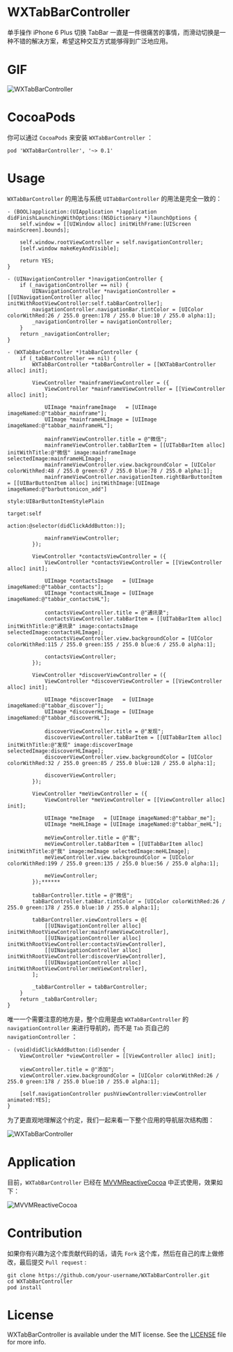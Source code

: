 # WXTabBarController

单手操作 iPhone 6 Plus 切换 TabBar 一直是一件很痛苦的事情，而滑动切换是一种不错的解决方案，希望这种交互方式能够得到广泛地应用。

# GIF

![WXTabBarController](GIF/WXTabBarController.gif "WXTabBarController")

# CocoaPods

你可以通过 `CocoaPods` 来安装 `WXTabBarController` ：

``` objc
pod 'WXTabBarController', '~> 0.1'
```

# Usage

`WXTabBarController` 的用法与系统 `UITabBarController` 的用法是完全一致的：

``` objc
- (BOOL)application:(UIApplication *)application didFinishLaunchingWithOptions:(NSDictionary *)launchOptions {
    self.window = [[UIWindow alloc] initWithFrame:[UIScreen mainScreen].bounds];

    self.window.rootViewController = self.navigationController;
    [self.window makeKeyAndVisible];
    
    return YES;
}

- (UINavigationController *)navigationController {
    if (_navigationController == nil) {
        UINavigationController *navigationController = [[UINavigationController alloc] initWithRootViewController:self.tabBarController];
        navigationController.navigationBar.tintColor = [UIColor colorWithRed:26 / 255.0 green:178 / 255.0 blue:10 / 255.0 alpha:1];
        _navigationController = navigationController;
    }
    return _navigationController;
}

- (WXTabBarController *)tabBarController {
    if (_tabBarController == nil) {
        WXTabBarController *tabBarController = [[WXTabBarController alloc] init];
        
        ViewController *mainframeViewController = ({
            ViewController *mainframeViewController = [[ViewController alloc] init];
            
            UIImage *mainframeImage   = [UIImage imageNamed:@"tabbar_mainframe"];
            UIImage *mainframeHLImage = [UIImage imageNamed:@"tabbar_mainframeHL"];
            
            mainframeViewController.title = @"微信";
            mainframeViewController.tabBarItem = [[UITabBarItem alloc] initWithTitle:@"微信" image:mainframeImage selectedImage:mainframeHLImage];
            mainframeViewController.view.backgroundColor = [UIColor colorWithRed:48 / 255.0 green:67 / 255.0 blue:78 / 255.0 alpha:1];
            mainframeViewController.navigationItem.rightBarButtonItem = [[UIBarButtonItem alloc] initWithImage:[UIImage imageNamed:@"barbuttonicon_add"]
                                                                                                         style:UIBarButtonItemStylePlain
                                                                                                        target:self
                                                                                                        action:@selector(didClickAddButton:)];
            
            mainframeViewController;
        });
        
        ViewController *contactsViewController = ({
            ViewController *contactsViewController = [[ViewController alloc] init];
            
            UIImage *contactsImage   = [UIImage imageNamed:@"tabbar_contacts"];
            UIImage *contactsHLImage = [UIImage imageNamed:@"tabbar_contactsHL"];
            
            contactsViewController.title = @"通讯录";
            contactsViewController.tabBarItem = [[UITabBarItem alloc] initWithTitle:@"通讯录" image:contactsImage selectedImage:contactsHLImage];
            contactsViewController.view.backgroundColor = [UIColor colorWithRed:115 / 255.0 green:155 / 255.0 blue:6 / 255.0 alpha:1];
            
            contactsViewController;
        });
        
        ViewController *discoverViewController = ({
            ViewController *discoverViewController = [[ViewController alloc] init];
            
            UIImage *discoverImage   = [UIImage imageNamed:@"tabbar_discover"];
            UIImage *discoverHLImage = [UIImage imageNamed:@"tabbar_discoverHL"];
            
            discoverViewController.title = @"发现";
            discoverViewController.tabBarItem = [[UITabBarItem alloc] initWithTitle:@"发现" image:discoverImage selectedImage:discoverHLImage];
            discoverViewController.view.backgroundColor = [UIColor colorWithRed:32 / 255.0 green:85 / 255.0 blue:128 / 255.0 alpha:1];
            
            discoverViewController;
        });
        
        ViewController *meViewController = ({
            ViewController *meViewController = [[ViewController alloc] init];
            
            UIImage *meImage   = [UIImage imageNamed:@"tabbar_me"];
            UIImage *meHLImage = [UIImage imageNamed:@"tabbar_meHL"];
            
            meViewController.title = @"我";
            meViewController.tabBarItem = [[UITabBarItem alloc] initWithTitle:@"我" image:meImage selectedImage:meHLImage];
            meViewController.view.backgroundColor = [UIColor colorWithRed:199 / 255.0 green:135 / 255.0 blue:56 / 255.0 alpha:1];
            
            meViewController;
        });******
        
        tabBarController.title = @"微信";
        tabBarController.tabBar.tintColor = [UIColor colorWithRed:26 / 255.0 green:178 / 255.0 blue:10 / 255.0 alpha:1];

        tabBarController.viewControllers = @[
            [[UINavigationController alloc] initWithRootViewController:mainframeViewController],
            [[UINavigationController alloc] initWithRootViewController:contactsViewController],
            [[UINavigationController alloc] initWithRootViewController:discoverViewController],
            [[UINavigationController alloc] initWithRootViewController:meViewController],
        ];
        
        _tabBarController = tabBarController;
    }
    return _tabBarController;
}
```

唯一一个需要注意的地方是，整个应用是由 `WXTabBarController` 的 `navigationController` 来进行导航的，而不是 `Tab` 页自己的 `navigationController` ：

``` objc
- (void)didClickAddButton:(id)sender {
    ViewController *viewController = [[ViewController alloc] init];
    
    viewController.title = @"添加";
    viewController.view.backgroundColor = [UIColor colorWithRed:26 / 255.0 green:178 / 255.0 blue:10 / 255.0 alpha:1];
    
    [self.navigationController pushViewController:viewController animated:YES];
}
```

为了更直观地理解这个约定，我们一起来看一下整个应用的导航层次结构图：

![WXTabBarController](OmniGraffle/WXTabBarController.png "WXTabBarController")

# Application

目前，`WXTabBarController` 已经在 [MVVMReactiveCocoa](https://github.com/leichunfeng/MVVMReactiveCocoa) 中正式使用，效果如下：

![MVVMReactiveCocoa](GIF/MVVMReactiveCocoa.gif "MVVMReactiveCocoa")

# Contribution

如果你有兴趣为这个库贡献代码的话，请先 `Fork` 这个库，然后在自己的库上做修改，最后提交 `Pull request` :

``` objc
git clone https://github.com/your-username/WXTabBarController.git
cd WXTabBarController
pod install
```

# License

WXTabBarController is available under the MIT license. See the [LICENSE](LICENSE) file for more info.
